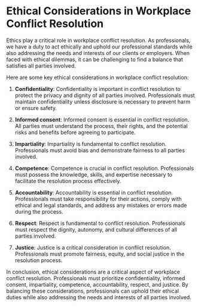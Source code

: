 # Ethical Considerations in Workplace Conflict Resolution

Ethics play a critical role in workplace conflict resolution. As professionals, we have a duty to act ethically and uphold our professional standards while also addressing the needs and interests of our clients or employers. When faced with ethical dilemmas, it can be challenging to find a balance that satisfies all parties involved.

Here are some key ethical considerations in workplace conflict resolution:

1. **Confidentiality**: Confidentiality is important in conflict resolution to protect the privacy and dignity of all parties involved. Professionals must maintain confidentiality unless disclosure is necessary to prevent harm or ensure safety.

2. **Informed consent**: Informed consent is essential in conflict resolution. All parties must understand the process, their rights, and the potential risks and benefits before agreeing to participate.

3. **Impartiality**: Impartiality is fundamental to conflict resolution. Professionals must avoid bias and demonstrate fairness to all parties involved.

4. **Competence**: Competence is crucial in conflict resolution. Professionals must possess the knowledge, skills, and expertise necessary to facilitate the resolution process effectively.

5. **Accountability**: Accountability is essential in conflict resolution. Professionals must take responsibility for their actions, comply with ethical and legal standards, and address any mistakes or errors made during the process.

6. **Respect**: Respect is fundamental to conflict resolution. Professionals must respect the dignity, autonomy, and cultural differences of all parties involved.

7. **Justice**: Justice is a critical consideration in conflict resolution. Professionals must promote fairness, equity, and social justice in the resolution process.

In conclusion, ethical considerations are a critical aspect of workplace conflict resolution. Professionals must prioritize confidentiality, informed consent, impartiality, competence, accountability, respect, and justice. By balancing these considerations, professionals can uphold their ethical duties while also addressing the needs and interests of all parties involved.
